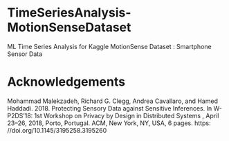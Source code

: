 # TimeSeriesAnalysis-MotionSenseDataset
ML Time Series Analysis for Kaggle MotionSense Dataset : Smartphone Sensor Data


# Acknowledgements
Mohammad Malekzadeh, Richard G. Clegg, Andrea Cavallaro, and Hamed Haddadi. 2018. Protecting Sensory Data against Sensitive Inferences. In W-P2DS’18: 1st Workshop on Privacy by Design in Distributed Systems , April 23–26, 2018, Porto, Portugal. ACM, New York, NY, USA, 6 pages. https: //doi.org/10.1145/3195258.3195260
